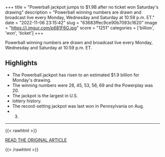 +++
title = "Powerball jackpot jumps to $1.9B after no ticket won Saturday's drawing"
description = "Powerball winning numbers are drawn and broadcast live every Monday, Wednesday and Saturday at 10:59 p.m. ET."
date = "2022-11-06 23:15:42"
slug = "63683ffec9ce90b7093c1620"
image = "https://i.imgur.com/p681F6G.jpg"
score = "1251"
categories = ['billion', 'won', 'ticket']
+++

Powerball winning numbers are drawn and broadcast live every Monday, Wednesday and Saturday at 10:59 p.m. ET.

## Highlights

- The Powerball jackpot has risen to an estimated $1.9 billion for Monday's drawing.
- The winning numbers were 28, 45, 53, 56, 69 and the Powerplay was 20.
- The jackpot is the largest in U.S.
- lottery history.
- The record-setting jackpot was last won in Pennsylvania on Aug.
- 3.

---

{{< rawhtml >}}
  <p class="article-category">
    <a target="_blank" href="https://abcnews.go.com/US/billion-dollar-powerball-jackpot-approaches-world-record-amount/story?id=92585641">READ THE ORIGINAL ARTICLE</a>
  </p>
{{< /rawhtml >}}

